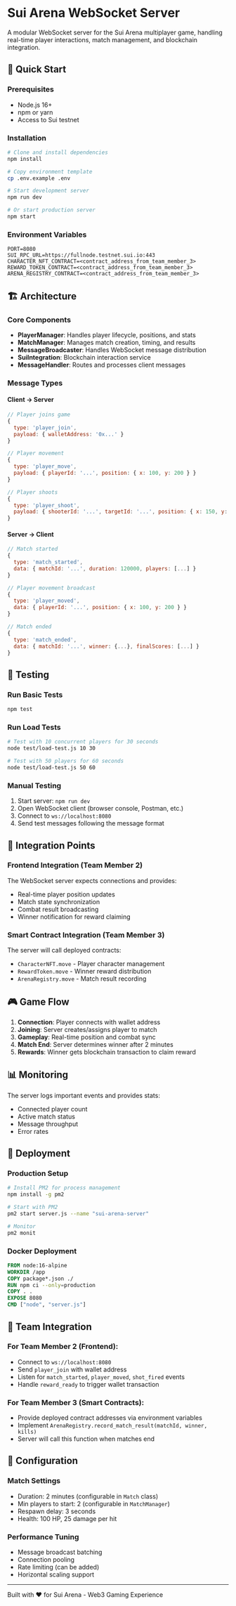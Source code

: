 # Sui Arena WebSocket Server

A modular WebSocket server for the Sui Arena multiplayer game, handling real-time player interactions, match management, and blockchain integration.

## 🚀 Quick Start

### Prerequisites
- Node.js 16+ 
- npm or yarn
- Access to Sui testnet

### Installation

```bash
# Clone and install dependencies
npm install

# Copy environment template
cp .env.example .env

# Start development server
npm run dev

# Or start production server
npm start
```

### Environment Variables

```env
PORT=8080
SUI_RPC_URL=https://fullnode.testnet.sui.io:443
CHARACTER_NFT_CONTRACT=<contract_address_from_team_member_3>
REWARD_TOKEN_CONTRACT=<contract_address_from_team_member_3>  
ARENA_REGISTRY_CONTRACT=<contract_address_from_team_member_3>
```

## 🏗️ Architecture

### Core Components

- **PlayerManager**: Handles player lifecycle, positions, and stats
- **MatchManager**: Manages match creation, timing, and results  
- **MessageBroadcaster**: Handles WebSocket message distribution
- **SuiIntegration**: Blockchain interaction service
- **MessageHandler**: Routes and processes client messages

### Message Types

#### Client → Server
```javascript
// Player joins game
{
  type: 'player_join',
  payload: { walletAddress: '0x...' }
}

// Player movement
{
  type: 'player_move', 
  payload: { playerId: '...', position: { x: 100, y: 200 } }
}

// Player shoots
{
  type: 'player_shoot',
  payload: { shooterId: '...', targetId: '...', position: { x: 150, y: 250 } }
}
```

#### Server → Client
```javascript
// Match started
{
  type: 'match_started',
  data: { matchId: '...', duration: 120000, players: [...] }
}

// Player movement broadcast
{
  type: 'player_moved',
  data: { playerId: '...', position: { x: 100, y: 200 } }
}

// Match ended
{
  type: 'match_ended', 
  data: { matchId: '...', winner: {...}, finalScores: [...] }
}
```

## 🧪 Testing

### Run Basic Tests
```bash
npm test
```

### Run Load Tests
```bash
# Test with 10 concurrent players for 30 seconds
node test/load-test.js 10 30

# Test with 50 players for 60 seconds
node test/load-test.js 50 60
```

### Manual Testing
1. Start server: `npm run dev`
2. Open WebSocket client (browser console, Postman, etc.)
3. Connect to `ws://localhost:8080`
4. Send test messages following the message format

## 🔗 Integration Points

### Frontend Integration (Team Member 2)
The WebSocket server expects connections and provides:
- Real-time player position updates
- Match state synchronization  
- Combat result broadcasting
- Winner notification for reward claiming

### Smart Contract Integration (Team Member 3)
The server will call deployed contracts:
- `CharacterNFT.move` - Player character management
- `RewardToken.move` - Winner reward distribution
- `ArenaRegistry.move` - Match result recording

## 🎮 Game Flow

1. **Connection**: Player connects with wallet address
2. **Joining**: Server creates/assigns player to match
3. **Gameplay**: Real-time position and combat sync
4. **Match End**: Server determines winner after 2 minutes
5. **Rewards**: Winner gets blockchain transaction to claim reward

## 📊 Monitoring

The server logs important events and provides stats:
- Connected player count
- Active match status  
- Message throughput
- Error rates

## 🚀 Deployment

### Production Setup
```bash
# Install PM2 for process management
npm install -g pm2

# Start with PM2
pm2 start server.js --name "sui-arena-server"

# Monitor
pm2 monit
```

### Docker Deployment
```dockerfile
FROM node:16-alpine
WORKDIR /app
COPY package*.json ./
RUN npm ci --only=production
COPY . .
EXPOSE 8080
CMD ["node", "server.js"]
```

## 🤝 Team Integration

### For Team Member 2 (Frontend):
- Connect to `ws://localhost:8080` 
- Send `player_join` with wallet address
- Listen for `match_started`, `player_moved`, `shot_fired` events
- Handle `reward_ready` to trigger wallet transaction

### For Team Member 3 (Smart Contracts):
- Provide deployed contract addresses via environment variables
- Implement `ArenaRegistry.record_match_result(matchId, winner, kills)`
- Server will call this function when matches end

## 🔧 Configuration

### Match Settings
- Duration: 2 minutes (configurable in `Match` class)
- Min players to start: 2 (configurable in `MatchManager`)
- Respawn delay: 3 seconds
- Health: 100 HP, 25 damage per hit

### Performance Tuning
- Message broadcast batching
- Connection pooling
- Rate limiting (can be added)
- Horizontal scaling support

---

Built with ❤️ for Sui Arena - Web3 Gaming Experience 